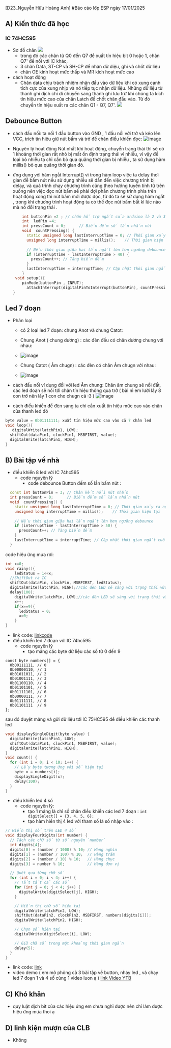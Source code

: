 [D23_Nguyễn Hữu Hoàng Anh]
#Báo cáo lớp ESP ngày 17/01/2025
## A) Kiến thức đã học

### IC 74HC595
- Sơ đồ chân
  ![](https://github.com/user-attachments/assets/9d8c256a-6ef7-4761-9e64-dcd399b7b0be)
  - trong đó các chân từ Q0 đến Q7 để xuất tín hiệu bit 0 hoặc 1, chân Q7' để nối với IC khác,
  - 3 chân Data, ST-CP và SH-CP để nhận dữ diệu, ghi và chốt dữ liệu
  - chân OE kính hoạt mức thấp và MR kích hoạt mức cao 
- cách hoạt động
  - Chân data chịu trách nhiệm nhận đầu vào dữ liệu khi có xung cạnh tích cực của xung nhịp và nó tiếp tục nhận dữ liệu. Những dữ liệu từ thanh ghi dịch chỉ di chuyển sang thanh ghi lưu trữ khi chúng ta kích tín hiệu mức cao của chân Latch để chốt chân đầu vào. Từ đó chuyển tín hiệu xuất ra các chân Q1 - Q7, Q7'.
    ![](https://blog.mecsu.vn/wp-content/uploads/2021/10/Nguyen-ly-lam-viec-cua-thanh-ghi-dich-74HC595.gif)

## Debounce Button
- cách đấu nối:
  ta nối 1 đầu button vào GND , 1 đầu nối với trở và kéo lên VCC, trích tín hiêu giữ nút bấm và trở để chân điều khiển đọc:
  ![image](https://github.com/user-attachments/assets/ea7633ea-e3be-463d-9924-e10c6e4b25b2)

- Nguyên lý hoạt động
  Nút nhất khi hoạt động, chuyển trạng thái thì sẽ có 1 khoảng thời gian rất nhỏ bị mất ổn định trạng thái vì nhiễu, vì vậy để loại bỏ nhiễu ta chỉ cần bỏ qua quãng thời gian bị nhiễu , ta sử dụng hàm millis() bỏ qua quãng thời gian đó.
- ứng dụng với hàm ngắt Interrupt()
  vì trong hàm loop việc ta delay thời gian để bấm nút nếu sử dụng nhiều sẽ dẫn đến việc chương trình bị delay, và quá trình chạy chương trình cũng theo hướng tuyến tính từ trên xuống nên việc đọc nút bấm sẽ phải đợi phần chương trình phía trên hoạt động xong thì nút bấm mới được đọc, từ đó ta sẽ sử dụng hàm ngắt , trong khi chương trình hoạt động ta có thể đọc nút bấm bất kì lúc nào mà nó đổi trạng thái .
  ```cpp
      int buttonPin =2 ; // chân hỗ trợ ngắt của arduino là 2 và 3
      int  ledPin =4;
      int pressCount = 0;      // Biến đếm số lần nhấn nút
      void  countPressing() {
        static unsigned long lastInterruptTime = 0; // Thời gian xảy ra ngắt lần cuối
        unsigned long interruptTime = millis();    // Thời gian hiện tại
      
        // Nếu thời gian giữa hai lần ngắt lớn hơn ngưỡng debounce
        if (interruptTime - lastInterruptTime > 40) { 
          pressCount++; // Tăng biến đếm
        }
        lastInterruptTime = interruptTime; // Cập nhật thời gian ngắt cuối
      }
   void setup(){
      pinMode(buttonPin , INPUT);
        attachInterrupt(digitalPinToInterrupt(buttonPin), countPressing , FALLING); // khi nút bẩm đổi trạng thái từ Cao xuống thấp thì thực hiện hàm cộng số lần bấm lên 1
  }
  ```
## Led 7 đoạn
- Phân loại
  - có 2 loại led 7 đoạn: chung Anot và chung Catot:
  - Chung Anot ( chung dương) : các đèn đều có chân dương chung với nhau:
  - ![image](https://github.com/user-attachments/assets/249fe7fe-fcb5-41a5-aaeb-c0724eefe1b7)

  - Chung Catot ( Âm chugn) : các đèn có chân Âm chugn với nhau:
  - ![image](https://github.com/user-attachments/assets/3c761fd8-345c-4e11-b2f4-4a326c9e4b0b)

- cách đấu nối
  ví dụng đối với led Âm chung:
  Chân âm chung sẽ nối đất, các led đoạn sẽ nối tới chân tín hiệu thông qua trở ( bài nì em lười lấy 8 con trở nên lấy 1 con cho chugn cả :3 ) 
  ![image](https://github.com/user-attachments/assets/d991d0bc-8510-4d6d-91ed-829c776f557a)

- cách điều khiển
để đèn sáng ta chỉ cần xuất tín hiệu mức cao vào chân của thanh led đó
```cpp
byte value = 0b01111111; xuất tín hiệu mức cao vào cả 7 chân led
void loop(){
   digitalWrite(latchPin1, LOW);
  shiftOut(dataPin1, clockPin1, MSBFIRST, value);
  digitalWrite(latchPin1, HIGH);
}
```
## B) Bài tập về nhà
- điều khiển 8 led với IC 74hc595
  - code nguyên lý
    - code debounce Button đếm số lần bấm nút :
```cpp
  const int buttonPin = 3; // Chân kết nối nút nhấn
  int pressCount = 0;      // Biến đếm số lần nhấn nút
  void  countPressing() {
    static unsigned long lastInterruptTime = 0; // Thời gian xảy ra ngắt lần cuối
    unsigned long interruptTime = millis();    // Thời gian hiện tại
  
    // Nếu thời gian giữa hai lần ngắt lớn hơn ngưỡng debounce
    if (interruptTime - lastInterruptTime > 50) { 
      pressCount++; // Tăng biến đếm
    }
    lastInterruptTime = interruptTime; // Cập nhật thời gian ngắt cuối
  }
```
code hiệu ứng mưa rơi:
```cpp
int x=0;
void rainy(){
    ledStatus = 1<<x;
  //ShiftOut ra IC
  shiftOut(dataPin, clockPin, MSBFIRST, ledStatus);  
  digitalWrite(latchPin, HIGH);//các đèn LED sẽ sáng với trạng thái vừa được cập nhập
  delay(100);
    digitalWrite(latchPin, LOW);//các đèn LED sẽ sáng với trạng thái vừa được cập nhập
    x++;
    if(x==9){
      ledStatus = 0;
      x=0;
    }
}
```

 - link code: [linkcode](https://github.com/HoangAnh301194/Studying/blob/main/Report/Control_8_LED_with_74HC595.ino)
- điều khiển led 7 đoạn với IC 74hc595
  - code nguyên lý
      - tạo mảng các byte dữ liệu các số từ 0 đến 9 
```cppcpp
const byte numbers[] = {
  0b00111111, // 0
  0b00000110, // 1
  0b01011011, // 2
  0b01001111, // 3
  0b01100110, // 4
  0b01101101, // 5
  0b01111101, // 6
  0b00000111, // 7
  0b01111111, // 8
  0b01101111  // 9
};

```
sau đó duyệt mảng và gửi dữ liệu tới IC 75HC595 để điều khiển các thanh led
```cpp
void displaySingleDigit(byte value) {
  digitalWrite(latchPin1, LOW);
  shiftOut(dataPin1, clockPin1, MSBFIRST, value);
  digitalWrite(latchPin1, HIGH);
}
void count() {
  for (int i = 0; i < 10; i++) {
    // Lấy byte tương ứng với số hiện tại
    byte x = numbers[i];
    displaySingleDigit(x);
    delay(100);
  }
}
```
- điều khiển led 4 số
    - code nguyên lý:
        - tạo 1 mảng là chỉ số chân điều khiển các led 7 đoạn :
```int digitSelect[] = {3, 4, 5, 6};```
        - tạo hàm hiển thị 4 led với tham số là số nhập vào :
```cpp
// Hiển thị số trên LED 4 số
void displayFourDigits(int number) {
  // Tách các chữ số từ số nguyên `number`
  int digits[4];
  digits[0] = (number / 1000) % 10; // Hàng nghìn
  digits[1] = (number / 100) % 10;  // Hàng trăm
  digits[2] = (number / 10) % 10;   // Hàng chục
  digits[3] = number % 10;          // Hàng đơn vị

  // Quét qua từng chữ số
  for (int i = 0; i < 4; i++) {
    // Tắt tất cả các số
    for (int j = 0; j < 4; j++) {
      digitalWrite(digitSelect[j], HIGH);
    }

    // Hiển thị chữ số hiện tại
    digitalWrite(latchPin2, LOW);
    shiftOut(dataPin2, clockPin2, MSBFIRST, numbers[digits[i]]);
    digitalWrite(latchPin2, HIGH);

    // Chọn số hiện tại
    digitalWrite(digitSelect[i], LOW);

    // Giữ chữ số trong một khoảng thời gian ngắn
    delay(5);
  }
}
```

  - link code: [link](https://github.com/HoangAnh301194/Studying/blob/main/Report/ArrduinoNANO_proteus.ino)
- video demo ( em mô phỏng cả 3 bài tập về button, nháy led , và chạy led 7 đoạn 1 và 4 số cùng 1 video luon ạ )
  [link Video YTB](https://youtu.be/-V8d1MRvUI0)
## C) Khó khăn 
- quy luật dịch bit của các hiệu ứng em chưa nghĩ được nên chỉ làm được hiệu ứng mưa thoi ạ
## D) linh kiện mượn của CLB
- Không
